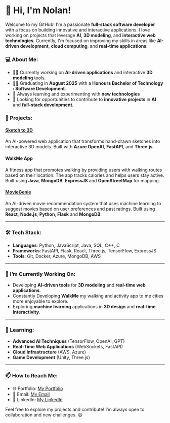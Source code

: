 # 👋 Hi, I'm Nolan!

Welcome to my GitHub! I'm a passionate **full-stack software developer** with a focus on building innovative and interactive applications. I love working on projects that leverage **AI**, **3D modeling**, and **interactive web technologies**. Currently, I'm focused on improving my skills in areas like **AI-driven development**, **cloud computing**, and **real-time applications**.

### 💻 About Me:
- 👨‍💻 Currently working on **AI-driven applications** and interactive **3D modeling** tools.
- 🧑‍🎓 Graduating in **August 2025** with a **Honours Bachelor of Technology : Software Development**.
- 🌱 Always learning and experimenting with **new technologies**
- 🚀 Looking for opportunities to contribute to **innovative projects** in **AI** and **full-stack development**.

### 🚀 Projects:

#### **[Sketch to 3D](https://github.com/NolanS55/DrawModel)**
An AI-powered web application that transforms hand-drawn sketches into interactive 3D models. Built with **Azure OpenAI**, **FastAPI**, and **Three.js**.

#### **WalkMe App**
A fitness app that promotes walking by providing users with walking routes based on their location. The app tracks calories and helps users stay active. Built using **Java**, **MongoDB**, **ExpressJS** and **OpenStreetMap** for mapping.

#### **[MovieGenie](https://github.com/NolanS55/Movie-Genie)**
An AI-driven movie recommendation system that uses machine learning to suggest movies based on user preferences and past ratings. Built using **React**, **Node.js**, **Python**, **Flask** and **MongoDB**.

---

### 🛠 Tech Stack:
- **Languages**: Python, JavaScript, Java, SQL, C++, C
- **Frameworks**: FastAPI, Flask, React, Three.js, TensorFlow, ExpressJS
- **Tools**: Git, Docker, Azure, MongoDB, AWS

---

### 🔭 I’m Currently Working On:
- Developing **AI-driven tools** for **3D modeling** and **real-time web applications**.
- Constantly Developing **WalkMe** my walking and activity app to me cities more enjoyable to explore.
- Exploring **machine learning** applications in **3D design** and **real-time interactivity**.

---

### 🌱 Learning:
- **Advanced AI Techniques** (TensorFlow, OpenAI, GPT)
- **Real-Time Web Applications** (WebSockets, FastAPI)
- **Cloud Infrastructure** (AWS, Azure)
- **Game Development** (Unity, Three.js)

---

### 📫 How to Reach Me:
- 🌐 Portfolio: [My Portfolio](https://nolan-smith-portfolio.vercel.app/)
- 📧 Email: [My Email](mailto:nolan4smith@gmail.com)
- 💼 LinkedIn: [My LinkedIn](https://www.linkedin.com/in/nolan-smith-07a79a1a9/)


Feel free to explore my projects and contribute! I’m always open to collaboration and new challenges. 😄

